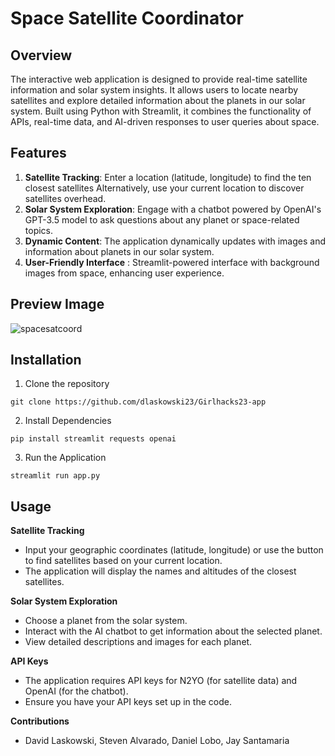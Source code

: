 # Space Satellite Coordinator

## Overview

The interactive web application is designed to provide real-time satellite information and solar system insights. It allows users to locate nearby satellites and explore detailed information about the planets in our solar system. Built using Python with Streamlit, it combines the functionality of APIs, real-time data, and AI-driven responses to user queries about space.

## Features
1. **Satellite Tracking**: Enter a location (latitude, longitude) to find the ten closest satellites Alternatively, use your current location to discover satellites overhead.
1. **Solar System Exploration**: Engage with a chatbot powered by OpenAI's GPT-3.5 model to ask questions about any planet or space-related topics.
1. **Dynamic Content**: The application dynamically updates with images and information about planets in our solar system.
1. **User-Friendly Interface** : Streamlit-powered interface with background images from space, enhancing user experience.

## Preview Image
![spacesatcoord](https://github.com/dlaskowski23/Girlhacks23-app/assets/123746346/ec9c3100-29c4-489e-805e-37b134ff6ee8)


## Installation
1. Clone the repository
```
git clone https://github.com/dlaskowski23/Girlhacks23-app
```
2. Install Dependencies
```    
pip install streamlit requests openai
```
3. Run the Application
```
streamlit run app.py
```

## Usage
**Satellite Tracking**
* Input your geographic coordinates (latitude, longitude) or use the button to find satellites based on your current location.
* The application will display the names and altitudes of the closest satellites.

**Solar System Exploration**
* Choose a planet from the solar system.
* Interact with the AI chatbot to get information about the selected planet.
* View detailed descriptions and images for each planet.

**API Keys**
* The application requires API keys for N2YO (for satellite data) and OpenAI (for the chatbot).
* Ensure you have your API keys set up in the code.

**Contributions**
* David Laskowski, Steven Alvarado, Daniel Lobo, Jay Santamaria 

